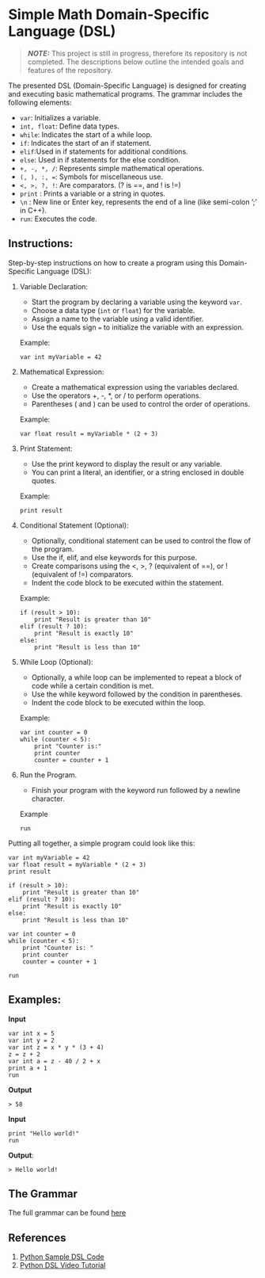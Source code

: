 
# Simple Math Domain-Specific Language (DSL)

> **_NOTE:_**  This project is still in progress, therefore its repository is not completed. The descriptions below outline the intended goals and features of the repository.

The presented DSL (Domain-Specific Language) is designed for creating and executing basic mathematical programs. The grammar includes the following elements:

- `var`: Initializes a variable.
- `int, float`: Define data types.
- `while`: Indicates the start of a while loop.
- `if`: Indicates the start of an if statement.
- `elif`:Used in if statements for additional conditions.
- `else`: Used in if statements for the else condition.
- `+, -, *, /`: Represents simple mathematical operations.
- `(, ), :, =`: Symbols for miscellaneous use.
- `<, >, ?, !`: Are comparators. (? is ==, and ! is !=)
- `print` : Prints a variable or a string in quotes.
- `\n` : New line or Enter key, represents the end of a line (like semi-colon ’;’ in C++).
- `run`: Executes the code.

## Instructions:
Step-by-step instructions on how to create a program using this Domain-Specific Language (DSL):

1. Variable Declaration:

   - Start the program by declaring a variable using the keyword `var`.
   - Choose a data type (`int` or `float`) for the variable.
   - Assign a name to the variable using a valid identifier.
   - Use the equals sign `=` to initialize the variable with an expression.

   Example:
   ```dsl
   var int myVariable = 42
   ```

2. Mathematical Expression:
   - Create a mathematical expression using the variables declared.
   - Use the operators +, -, *, or / to perform operations.
   - Parentheses ( and ) can be used to control the order of operations.

   Example:
   ```dsl
   var float result = myVariable * (2 + 3)
   ```
3. Print Statement:
   - Use the print keyword to display the result or any variable.
   - You can print a literal, an identifier, or a string enclosed in double quotes.

   Example:
   ```dsl
   print result
   ```

4. Conditional Statement (Optional):
   - Optionally, conditional statement can be used to control the flow of the program.
   - Use the if, elif, and else keywords for this purpose.
   - Create comparisons using the <, >, ? (equivalent of ==), or ! (equivalent of !=) comparators.
   - Indent the code block to be executed within the statement.

   Example:
   ```dsl
   if (result > 10):
       print "Result is greater than 10"
   elif (result ? 10):
       print "Result is exactly 10"
   else:
       print "Result is less than 10"
   ```

5. While Loop (Optional):
   - Optionally, a while loop can be implemented to repeat a block of code while a certain condition is met.
   - Use the while keyword followed by the condition in parentheses.
   - Indent the code block to be executed within the loop.
   
   Example:
   ```dsl
   var int counter = 0
   while (counter < 5):
       print "Counter is:"
       print counter
       counter = counter + 1

   ```

6. Run the Program.
   - Finish your program with the keyword run followed by a newline character.

   Example
   ```dsl
   run
   ```

Putting all together, a simple program could look like this:
``` dsl
var int myVariable = 42
var float result = myVariable * (2 + 3)
print result

if (result > 10):
    print "Result is greater than 10"
elif (result ? 10):
    print "Result is exactly 10"
else:
    print "Result is less than 10"

var int counter = 0
while (counter < 5):
    print "Counter is: "
    print counter
    counter = counter + 1

run
```

## Examples:
**Input**
```dsl
var int x = 5
var int y = 2
var int z = x * y * (3 + 4)
z = z + 2
var int a = z - 40 / 2 + x
print a + 1
run
```

**Output**
```
> 58
```

**Input**
```dsl
print "Hello world!"
run
```

**Output**:
```
> Hello world!
```

## The Grammar
The full grammar can be found [here](/grammar.txt)


## References

1. [Python Sample DSL Code](https://github.com/davidcallanan/py-myopl-code/)
3. [Python DSL Video Tutorial](https://www.youtube.com/watch?v=Eythq9848Fg&list=PLZQftyCk7_SdoVexSmwy_tBgs7P0b97yD&index=1)
